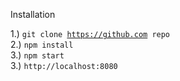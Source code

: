Installation

1.) <code>git clone https://github.com repo</code> <br>
2.) <code>npm install</code> <br>
3.) <code>npm start</code> <br>
3.) <code>http://localhost:8080</code>
